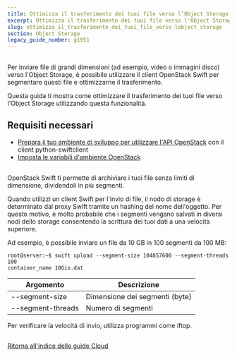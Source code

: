 ```yaml
---
title: Ottimizza il trasferimento dei tuoi file verso l’Object Storage
excerpt: Ottimizza il trasferimento dei tuoi file verso l'Object Storage
slug: ottimizza_il_trasferimento_dei_tuoi_file_verso_lobject_storage
section: Object Storage
legacy_guide_number: g1951
---
```



## 
Per inviare file di grandi dimensioni (ad esempio, video o immagini disco) verso l'Object Storage, è possibile utilizzare il client OpenStack Swift per segmentare questi file e ottimizzarne il trasferimento.

Questa guida ti mostra come ottimizzare il trasferimento dei tuoi file verso l'Object Storage utilizzando questa funzionalità.


## Requisiti necessari

- [Prepara il tuo ambiente di sviluppo per utilizzare l'API OpenStack]({legacy}1851) con il client python-swiftclient
- [Imposta le variabili d'ambiente OpenStack]({legacy}1852)




## 
OpenStack Swift ti permette di archiviare i tuoi file senza limiti di dimensione, dividendoli in più segmenti.

Quando utilizzi un client Swift per l'invio di file, il nodo di storage è determinato dal proxy Swift tramite un hashing del nome dell'oggetto.
Per questo motivo, è molto probabile che i segmenti vengano salvati in diversi nodi dello storage consentendo la scrittura dei tuoi dati a una velocità superiore.

Ad esempio, è possibile inviare un file da 10 GB in 100 segmenti da 100 MB:


```
root@server:~$ swift upload --segment-size 104857600 --segment-threads 100
container_name 10Gio.dat
```


|Argomento|Descrizione|
|---|---|
|--segment-size|Dimensione dei segmenti (byte)|
|--segment-threads|Numero di segmenti|


Per verificare la velocità di invio, utilizza programmi come iftop.


## 
[Ritorna all'indice delle guide Cloud]({legacy}1785)


